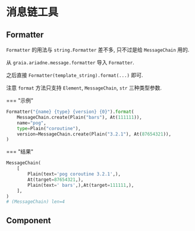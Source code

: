# 消息链工具

## Formatter

`Formatter` 的用法与 `string.Formatter` 差不多, 只不过是给 `MessageChain` 用的.

从 `graia.ariadne.message.formatter` 导入 `Formatter`.

之后直接 `Formatter(template_string).format(...)` 即可.

注意 `format` 方法只支持 `Element`, `MessageChain`, `str` 三种类型参数.

=== "示例"

```py
Formatter("{name} {type} {version} {0}").format(
    MessageChain.create(Plain("bars"), At(111111)),
    name="pog",
    type=Plain("coroutine"),
    version=MessageChain.create(Plain("3.2.1"), At(87654321)),
)
```

=== "结果"

```py
MessageChain(
    [
        Plain(text='pog coroutine 3.2.1',),
        At(target=87654321,),
        Plain(text=' bars',),At(target=111111,),
    ],
)
# (MessageChain) len=4
```

## Component
